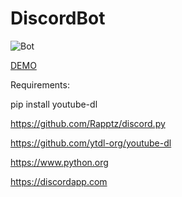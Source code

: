 # DiscordBot

![Bot](https://i.ibb.co/SVSC6sy/discord-bot.png)

[DEMO](https://youtu.be/jDu2_ZUhRFE)

Requirements:

pip install youtube-dl

https://github.com/Rapptz/discord.py

https://github.com/ytdl-org/youtube-dl

https://www.python.org

https://discordapp.com


